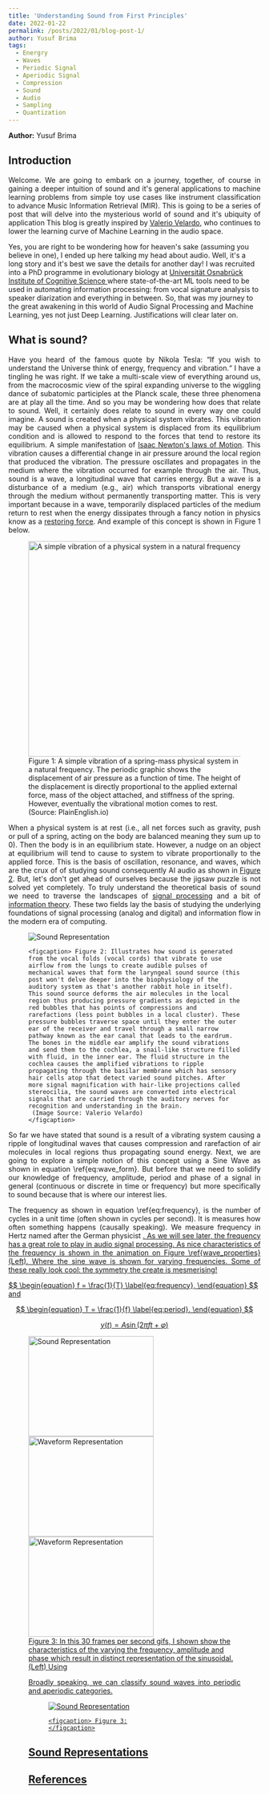 ```yaml
---
title: 'Understanding Sound from First Principles'
date: 2022-01-22
permalink: /posts/2022/01/blog-post-1/
author: Yusuf Brima
tags:
  - Energry
  - Waves
  - Periodic Signal
  - Aperiodic Signal
  - Compression
  - Sound
  - Audio
  - Sampling
  - Quantization
---
```

<p class="page__date"><strong>
  <i class="fa fa-fw fa-user" aria-hidden="true"></i> Author:</strong>
  Yusuf Brima
</p>


<h2>Introduction</h2>
<p style="text-align:justify;">
Welcome. We are going to embark on a journey, together, of course in gaining a deeper intuition of sound and it's general applications to machine learning problems from simple toy use cases like instrument classification to advance Music Information Retrieval (MIR). This is going to be a series of post that will delve into the mysterious world of sound and it's ubiquity of application This blog is greatly inspired by <a href="https://valeriovelardo.com/" target="_blank">Valerio Velardo</a>, who continues to lower the learning curve of Machine Learning in the audio space.

Yes, you are right to be wondering how for heaven's sake (assuming you believe in one), I ended up here talking my head about audio. Well, it's a long story and it's best we save the details for another day! I was recruited into a PhD programme in evolutionary biology at <a href="https://www.comco.uni-osnabrueck.de/en/startpage.html">Universität Osnabrück Institute of Cognitive Science </a> where state-of-the-art ML tools need to be used in automating information processing: from vocal signature analysis to speaker diarization and everything in between. So, that was my journey to the great awakening in this world of Audio Signal Processing and Machine Learning, yes not just Deep Learning. Justifications will clear later on.
<p>

<h2>What is sound?</h2>
<p style="text-align:justify;">
Have you heard of the famous quote by Nikola Tesla: “If you wish to understand the Universe think of energy, frequency and vibration.“ I have a tingling he was right. If we take a multi-scale view of everything around us, from the macrocosmic view of the spiral expanding universe to the wiggling dance of subatomic participles at the Planck scale, these three phenomena are at play all the time. And so you may be wondering how does that relate to sound. Well, it certainly does relate to sound in every way one could imagine. A sound is created when a physical system vibrates. This vibration may be caused when a physical system is displaced from its equilibrium condition and is allowed to respond to the forces that tend to restore its equilibrium. A simple manifestation of <a href="https://www1.grc.nasa.gov/beginners-guide-to-aeronautics/newtons-laws-of-motion/"> Isaac Newton's laws of Motion</a>. This vibration causes a differential change in air pressure around the local region that produced the vibration. The pressure oscillates and propagates in the medium where the vibration occurred for example through the air. Thus, sound is a wave, a longitudinal wave that carries energy. But a wave is a disturbance of a medium (e.g., air) which transports vibrational energy through the medium without permanently transporting matter. This is very important because  in a wave, temporarily displaced particles of the medium return to rest when the energy dissipates through a fancy notion in physics know as a <a href="https://en.wikipedia.org/wiki/Restoring_force">restoring force</a>. And example of this concept is shown in Figure 1 below.
</p>
<figure id="east_africa">
    <img src="http://yusufbrima.github.io/images/vibration.gif" style="height:430px;width:550px;"
         alt="A simple vibration of a physical system in a natural frequency">
    <figcaption> Figure 1: A simple vibration of a spring-mass physical system in a natural frequency. The periodic graphic shows the displacement of air pressure as a function of time. The height of the displacement is directly proportional to the applied external force, mass of the object attached, and stiffness of the spring. However, eventually the vibrational motion comes to rest. (Source: PlainEnglish.io)
    </figcaption>
</figure>
<p style="text-align:justify;">
When a physical system is at rest (i.e., all net forces  such as gravity, push or pull of a spring, acting on the body are balanced meaning they sum up to 0). Then the body is in an equilibrium state. However, a nudge on an object at equilibrium will tend to cause to system to vibrate proportionally to the applied force. This is the basis of oscillation, resonance, and waves, which are the crux of of studying sound consequently AI audio as shown in <a href="#sound_wave"> Figure 2</a>. But, let's don't get ahead of ourselves because the jigsaw puzzle is not solved yet completely.
To truly understand the theoretical basis of sound we need to traverse the landscapes of <a href="https://en.wikipedia.org/wiki/Signal_processing">signal processing</a> and a bit of <a href="https://en.wikipedia.org/wiki/Information_theory"> information theory</a>. These two fields lay the basis of studying the underlying foundations of signal processing (analog and digital) and information flow in the modern era of computing.
</p>
<figure id="sound_wave">
    <img src="http://yusufbrima.github.io/images/sound_wave.png"
         alt="Sound Representation">

    <figcaption> Figure 2: Illustrates how sound is generated from the vocal folds (vocal cords) that vibrate to use airflow from the lungs to create audible pulses of mechanical waves that form the laryngeal sound source (this post won't delve deeper into the biophysiology of the auditory system as that's another rabbit hole in itself). This sound source deforms the air molecules in the local region thus producing pressure gradients as depicted in the red bubbles that has points of compressions and rarefactions (less point bubbles in a local cluster). These pressure bubbles traverse space until they enter the outer ear of the receiver and travel through a small narrow pathway known as the ear canal that leads to the eardrum.
    The bones in the middle ear amplify the sound vibrations and send them to the cochlea, a snail-like structure filled with fluid, in the inner ear. The fluid structure in the cochlea causes the amplified vibrations to ripple propagating through the basilar membrane which has sensory hair cells atop that detect varied sound pitches. After more signal magnification with hair-like projections called stereocilia, the sound waves are converted into electrical signals that are carried through the auditory nerves for recognition and understanding in the brain.
     (Image Source: Valerio Velardo)
    </figcaption>
</figure>
<p style="text-align:justify;">
  So far we have stated that sound is a result of a vibrating system causing a ripple of longitudinal waves that causes compression and rarefaction of air molecules in local regions thus propagating sound energy. Next, we are going to explore a simple notion of this concept using a Sine Wave as shown in equation \ref{eq:wave_form}. But before that we need to solidify our knowledge of frequency, amplitude, period and phase of a signal in general (continuous or discrete in time or frequency) but more specifically to sound because that is where our interest lies.
</p>
<p style="text-align:justify;">
The frequency as shown in equation \ref{eq:frequency}, is the number of cycles in a unit time (often shown in cycles per second). It is measures how often something happens (causally speaking). We measure frequency in Hertz named after the German physicist <a href="https://en.wikipedia.org/wiki/Heinrich_Hertz" Heinrich Rudolf Hertz</a>. As we will see later, the frequency has a great role to play in audio signal processing. As nice characteristics of the frequency is shown in the animation on Figure \ref{wave_properties} (Left). Where the sine wave is shown for varying frequencies. Some of these really look cool: the symmetry the create is mesmerising!
</p>
$$
\begin{equation}
    f  = \frac{1}{T}
    \label{eq:frequency},
\end{equation}
$$
and

$$
\begin{equation}
    T  = \frac{1}{f}
    \label{eq:period}.
\end{equation}
$$

$$
\begin{equation}
    y(t)  = A \sin \left( 2 \pi f t + \varphi  \right)
    \label{eq:wave_form}
\end{equation}
$$

<figure id="wave_properties">
  <img src="http://yusufbrima.github.io/images/Sinewave_frequency.gif" style="height:200px;width:250px;"
       alt="Sound Representation">
       <img src="http://yusufbrima.github.io/images/Sinewave_amplitude.gif" style="height:200px;width:250px;"
            alt="Waveform Representation">
      <img src="http://yusufbrima.github.io/images/Sinewave_phase.gif" style="height:200px;width:250px;"
                 alt="Waveform Representation">
  <figcaption> Figure 3: In this 30 frames per second gifs, I shown show the characteristics of the varying the frequency, amplitude and phase which result in distinct representation of the sinusoidal. (Left) Using
</figcaption>
<p style="text-align:justify;">
Broadly speaking, we can classify sound waves into periodic and aperiodic categories.
</p>
<figure id="waves">
    <img src="http://yusufbrima.github.io/images/waves.png"
         alt="Sound Representation">

    <figcaption> Figure 3:
    </figcaption>
</figure>
<h2>Sound Representations</h2>
<p style="text-align:justify;">
</p>
<!-- <figure id="east_africa">
    <img src="http://yusufbrima.github.io/images/Sinx.png" style="height:320px;width:350px;"
         alt="Sound Representation">
         <img src="http://yusufbrima.github.io/images/Sound.png" style="height:320px;width:350px;"
              alt="Waveform Representation">
    <figcaption> Figure 2: (Left) shows a simple periodic wave that oscillates at a fixed frequency while the figure on the right shows a waveform representation.
    </figcaption>
</figure> -->

<!-- <h2>Sound Storage</h2>
<p style="text-align:justify;">

</p> -->

<h2>References</h2>

